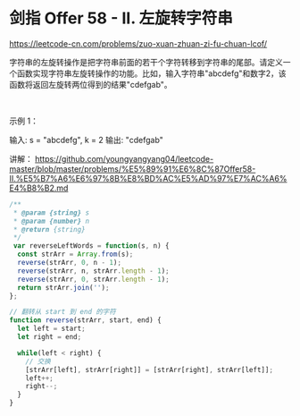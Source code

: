 # 剑指 Offer 58 - II. 左旋转字符串

https://leetcode-cn.com/problems/zuo-xuan-zhuan-zi-fu-chuan-lcof/


字符串的左旋转操作是把字符串前面的若干个字符转移到字符串的尾部。请定义一个函数实现字符串左旋转操作的功能。比如，输入字符串"abcdefg"和数字2，该函数将返回左旋转两位得到的结果"cdefgab"。

 

示例 1：

输入: s = "abcdefg", k = 2
输出: "cdefgab"



讲解：
https://github.com/youngyangyang04/leetcode-master/blob/master/problems/%E5%89%91%E6%8C%87Offer58-II.%E5%B7%A6%E6%97%8B%E8%BD%AC%E5%AD%97%E7%AC%A6%E4%B8%B2.md


```js
/**
 * @param {string} s
 * @param {number} n
 * @return {string}
 */
 var reverseLeftWords = function(s, n) {
  const strArr = Array.from(s);
  reverse(strArr, 0, n - 1);
  reverse(strArr, n, strArr.length - 1);
  reverse(strArr, 0, strArr.length - 1);
  return strArr.join('');
};

// 翻转从 start 到 end 的字符
function reverse(strArr, start, end) {
  let left = start;
  let right = end;

  while(left < right) {
    // 交换
    [strArr[left], strArr[right]] = [strArr[right], strArr[left]];
    left++;
    right--;
  }
}
```
